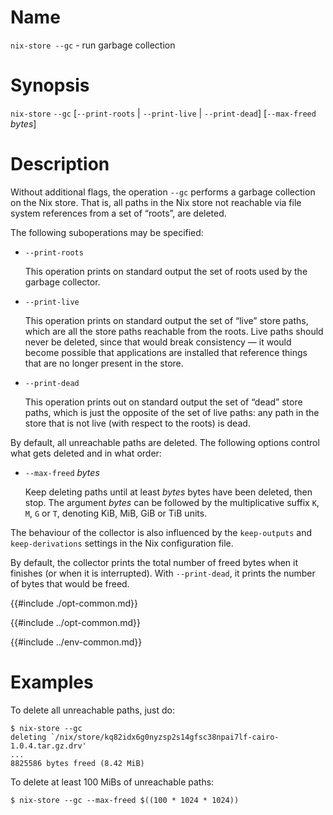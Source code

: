# Name

`nix-store --gc` - run garbage collection

# Synopsis

`nix-store` `--gc` [`--print-roots` | `--print-live` | `--print-dead`] [`--max-freed` *bytes*]

# Description

Without additional flags, the operation `--gc` performs a garbage
collection on the Nix store. That is, all paths in the Nix store not
reachable via file system references from a set of “roots”, are deleted.

The following suboperations may be specified:

- `--print-roots`

  This operation prints on standard output the set of roots used by
  the garbage collector.

- `--print-live`

  This operation prints on standard output the set of “live” store
  paths, which are all the store paths reachable from the roots. Live
  paths should never be deleted, since that would break consistency —
  it would become possible that applications are installed that
  reference things that are no longer present in the store.

- `--print-dead`

  This operation prints out on standard output the set of “dead” store
  paths, which is just the opposite of the set of live paths: any path
  in the store that is not live (with respect to the roots) is dead.

By default, all unreachable paths are deleted. The following options
control what gets deleted and in what order:

- `--max-freed` *bytes*

  Keep deleting paths until at least *bytes* bytes have been deleted,
  then stop. The argument *bytes* can be followed by the
  multiplicative suffix `K`, `M`, `G` or `T`, denoting KiB, MiB, GiB
  or TiB units.

The behaviour of the collector is also influenced by the
`keep-outputs` and `keep-derivations` settings in the Nix
configuration file.

By default, the collector prints the total number of freed bytes when it
finishes (or when it is interrupted). With `--print-dead`, it prints the
number of bytes that would be freed.

{{#include ./opt-common.md}}

{{#include ../opt-common.md}}

{{#include ../env-common.md}}

# Examples

To delete all unreachable paths, just do:

```console
$ nix-store --gc
deleting `/nix/store/kq82idx6g0nyzsp2s14gfsc38npai7lf-cairo-1.0.4.tar.gz.drv'
...
8825586 bytes freed (8.42 MiB)
```

To delete at least 100 MiBs of unreachable paths:

```console
$ nix-store --gc --max-freed $((100 * 1024 * 1024))
```

